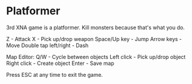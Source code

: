 # Platformer
3rd XNA game is a platformer. Kill monsters because that's what you do.

Z - Attack
X - Pick up/drop weapon
Space/Up key - Jump
Arrow keys - Move
Double tap left/right - Dash

Map Editor:
Q/W - Cycle between objects
Left click - Pick up/drop object
Right click - Create object
Enter - Save map

Press ESC at any time to exit the game.
